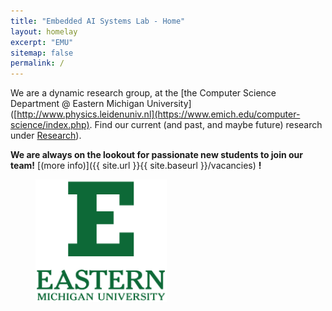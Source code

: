 ```yaml
---
title: "Embedded AI Systems Lab - Home"
layout: homelay
excerpt: "EMU"
sitemap: false
permalink: /
---
```



We are a dynamic research group, at the [the Computer Science Department @ Eastern Michigan University]([http://www.physics.leidenuniv.nl](https://www.emich.edu/computer-science/index.php). Find our current (and past, and maybe future) research under [Research](research)). 


 **We are always on the lookout for passionate new students to join our team!** [(more info)]({{ site.url }}{{ site.baseurl }}/vacancies) **!**




<figure class="fourth">
  <img src="images/logopic/emich_logo.png" style="width: 210px">
</figure>
